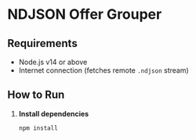 # NDJSON Offer Grouper

## Requirements

- Node.js v14 or above
- Internet connection (fetches remote `.ndjson` stream)

## How to Run

1. **Install dependencies** 

   ```bash
   npm install
